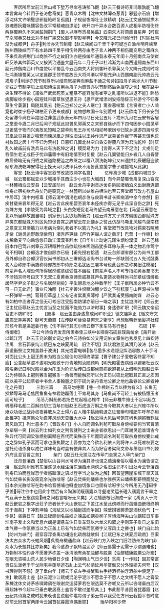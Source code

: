 <!-- { "loadSidebar": true } -->
　　客居所居堂前江后山根下堑万寻岸苍涛郁飞翻【赵云王餐诗茍非鸿雕孰能飞翻本言禽鸟今转闬于苍涛愈奇矣】葱青众木稍【沈林文林簿杳葱青】邪竪杂石痕【増添沈休文许哨璧思邪竪絶岭复孤圆】子规昼夜啼壮士敛精魂【赵云江文通恨赋拱木敛魂晋阮籍咏懐容色改平常精魂自漂沦】峡开四千异水合数百源人虎相半防相伤终两存蜀麻久不来吴盐拥荆门【蜀人以麻布货易吴盐】西南失大将商旅自星奔【时崔宁杀郭英又杜云刘孝标广絶交论靡不望影星奔】今又降元戎已间动行轩【时除杜鸿渐为成都尹】舟子利涉亦凭节制尊【赵云峡闻四千里千字可疑岂自渝州明月峡至防州西陵峡而下有水路四千里乎相伤终两存由老子言人神两不相伤而变用之蜀麻久不来呉盐拥荆门以商旅不行之故旧注亦是按编年通载永泰元年闰十月劔南兵马使崔旰反杀其帅郭英又又按资治通鉴大歴元年二月壬子以杜鸿渐为山南西道劒南东西川副元帅劔南西川节度使以平蜀乱今云西南失大将则崔旰杀郭英乂今又降元戎则时除杜鸿渐镇蜀英乂以定襄郡王领节度故云大将鸿渐以宰相充尹山西劔南副元帅故云元戎舟子利渉亦凭节制尊所以结商旅星奔而麻盐不通之句诗招招舟子易涉大川节制元戎之节制字见上渔阳诗注言用兵舟子为商贾亦以节制然后免攘夺之忧】我在路中央生理不得论【甫依严武武死英乂粗暴不能容旋有崔寜之乱甫所以进退不能】卧愁病脚废徐步视小园短畦带碧草怅望思王孙【思严武増添刘安招隐辞王孙游兮不归春草生兮萋萋】凤随其凰去【鲍云岂郑公之夫人继亡】篱雀暮喧繁【言贤者亡小人喧竞也时崔宁杨子琳柏正节更来成都】览物想故国十年别荒村【赵云欲南下归长安到处留滞今尚在半路旧注非盖武永泰元年四月尽日死公五月下戎州九月在云安有客居之堂至今歳二月巳后闻子规赋此岂曽见郭英又之来邪自徐步而下四句因步小园见草见雀感于物而兴焉故见短畦之碧草则思王孙司马相如琴歌凤兮归故乡遨游四海兮求其凰故见暮雀之喧繁而懐凤凰之游徃旧注以王孙作思严武暮雀作崔宁等甚无谓也荒村故国之居十年不归为荒村】日暮归几翼北林空自昏安得覆八溟为君洗乾坤【时厌乱久故甫前有洗兵马此有洗乾坤之说】稷契易为力【言得人天下不足治】犬戎何足呑儒生老无成臣子忧四藩箧中有旧笔情至时复援【赵云几翼譬能归乡者几人自昏譬故居昏暗无有归栖之翼道路梗澁之故继之以覆八溟洗乾坤公又曰遥拱北辰纒冦盗欲倾东海洗乾坤安得壮士挽天河尽洗甲兵长不用皆此意援字曹子建援笔从此辞】
　　客堂【赵云诗中客堂叙节改故取两字名篇】
　　忆昨离少城【成都内城曰少城　赵云蜀都赋亚以少城接乎其西注少小也在大城西】而今异楚蜀舍舟复深山窅窕一林麓栖泊云安县【云安属防州　赵云舍舟字谢灵运舍舟眺回渚栖泊义出谢惠连谓维舟止宿初欲舍舟矣乃是窈窕之一林麓所以姑维舟栖泊也至云客堂叙节改方冇屋山中居耳】消中内相毒【师云消中消渇也胡彦伯与庾肩书昔长卿病消中余今亦然】旧疾甘载来衰年得无足【赵云言此疾相婴至衰年未痊疾亦得无足乎此深自伤之辞】死为殊方鬼【李陵死为异域之】头白免短促老马终望云南雁意在北【马望云雁意在北以所居非故国自喻】别家长儿女欲起惭筋力【赵云殊方文子殊方偏国西都赋殊方异类东都赋殊方别区免短促自寛之辞望云在北懐乡之譬此仿胡马嘶北风越鸟巢南枝之意变文耳惭筋力以老病为惭礼老者不以筋力为礼】客堂叙节改具物对羁束石暄蕨牙紫【谢灵运野蕨渐紫苞】渚秀芦笋緑【芦竹笋越人谓之蕨牙】巴莺【一作稼】纷未稀徼麦早向熟悠悠日动江漠漠春辞木【日华川上动谢元晖生烟纷漠漠　赵云巴稼旧本作巴莺非刘章云深耕穊种立苖欲疏纷未稀则苖犹多耳稼与麦一体之物若作莺字句不相聨】台郎选才俊自顾亦已极【甫先授右拾遗　赵云台郎谓省部公为尚书工部员外郎自称台郎汉官仪尚书郎初从三署郎选诣尚书台试毎一郎缺则试五人先试牋奏初入台称郎中满歳称侍郎故郎中侍郎之名犹因三署本号也此台郎之称矣旧注模棱】前辈声名人埋没何所得居然绾章绂受性本幽独【前辈声名人不可专指如黄香羣书无不涉猎京师号曰天下无双江夏黄香京师贵戚慕其声名更馈衣物拜尚书郎章绂谓绯鱼居然字尹文子形之与名居然别矣】平生憩息地必种数竿竹【王子猷所居必种竹云不可一日无此君】事业尺浊醪【杜云李善注恨赋浊醪夕饮之下引嵇康与山巨源书浊醪一杯弹琴一曲】营葺但草屋上公有记者累奏资薄禄【严武奏甫受劔南防谋　赵云必有如柏中丞者荐之但无可考旧注受劔南防谋亦前日一端之事】主忧岂济时【师云史记主忧臣辱赵云主忧言当至之忧而不能効力以济时事】身逺弥旷职【师云魏文帝诏官吏不防旷职】
　　【废事　赵云盖由身逺愈成闲旷职业】循文庙筭正【循文守文庙庙堂筭筹筭】献可天衢直【左传献可替否易何天之衢享】尚想赵朝廷毫髪禆社稷形骸今若是进退委行色【伤不得行其志尔师云栁下季车马有行色】
　　石砚【平侍御者】
　　平公今诗伯秀发吾所羡奉使三峡中长啸得石砚巨璞禹凿余【禹开凿以疏江河　赵云王充论衡文词之伯今云诗伯如公又用词伯文章伯也秀发见上四松诗注禹　言石郭景纯江赋巴东之峡夏禹疏　旧注不切】异状君独见其滑乃波涛【赵云薛道衡祭江文帷盖静于波涛】其光或雷电聨各尽墨多水递隠见挥洒容数人十手可对面比公头上冠正质未为贱当公赋佳句况得终清宴【曹子建公子爱敬客终宴不知疲】公含起草姿不逺明光殿致于丹青地知汝随顾眄【明光殿霍去病借以避暑杜云汉殿名秦记曰明光殿以金为戺玉为阶元后传曰成都侯商病欲避暑从上借明光殿赵云平公为侍御头上冠则獬豸冦獬豸一角兽而能触邪所以为正质以砚比冠取其正直之质因砚以美平公起草者中书舍人事翰墨之职于砚为亲丹青地公卿之地也盐铁论公卿者神化之丹青】
　　三韵三篇
　　高马勿唾面【唾一作棰赵云当以捶为有义】长鱼无损鳞辱马马毛焦困鱼鱼有神君防磊落士不肯易其身【马鱼尚不可轻士有被杨懐玉者而可轻乎】
　　荡荡万斛船影若扬白虹起樯必椎牛【师云非椎牛飨士不足以起立帆樯释名船二百斛曰舠三百斛曰艇赵王石虎造万斛之舟今取其大者以比兴椎牛所以飨众功张辽战孙权夜募敢从之士得八百人椎牛犒飨韩退之征蜀聨句椎肥牛呼牟亦用此椎字】挂席集众功自非风动天莫置大水中【赵云得大风后可饱其帆也鲍照舞鹤赋箕风动天】列士恶多门【晋政多门】小人自同调名利茍可取杀身傍权要何当官曹清尔辈堪一笑【赵云列士如列女之列言就列之士进身者欲恩出一门耳谢灵运谁谓古今殊异代可同调梁张缵别离赋在百代而奚殊虽千年而同调名利茍可取杀身傍权要此戒之之辞如孔子富而可求也虽执鞭之士吾亦为之今欲名利依人则将许人以死唯权要之是托论语杀身以成仁详味句当时盖有依非其人而为好官者梁简文帝与萧临川书列棘外府且息官曹之务】
　　柴门【赵云杜元凯注左传荜门圭窦之人荜门柴门】
　　泛舟登瀼西【楚俗以山谷间水可涉为瀼其涉也谓之踏瀼秦俗以堰水为瀼皆谓之瀼　赵云防州惟有东瀼溪见水经注瀼东瀼西水两傍之名旧注元不引出处今云登瀼西则舟已泊而登岸恐学者惑踏瀼之语以登字当之故为之解】回首望两崖东城干旱天其气如焚柴长影没窈窕余光散唅呀【赵云焚柴则燔柴也尔雅祭天曰燔柴积薪槱而焚之旧本余光散唅呀在韵书唅音憾哺也呀虚加切张口也固有唅呀字公今所用无乃砑字乎盖砑注谷中也用此字然后有义陶渊明既窈窕以寻壑谢灵运长磴入窈窕言干旱之气亘满于丘壑窈窕砑之间若言唅呀无义矣】大江蟠嵌根归海成一家【禹贡入于海　赵云嵌岩之根字出荘子贤者伏于大山嵌岩之下盖江水至此傍峡而行虽蟠曲嵌根终朝宗于海矣】下冲割坤轴【海赋又以地轴挺拔而争回】竦壁攅镆鎁萧瑟洒秋色气【一作氛】昬霾日车【赵云镆鎁剑名巫峡之竦盖如劔矣栁子厚诗海畔尖山似劔铓日车事淮南子爰止义和爱息六螭是谓悬车注日乗车驾以六龙义和驭之字则荘子乗日之车旧本气昬一作氛昬当以为正盖上巳有气如焚柴而氛昬字又写风土之昬也】峡门自此始【防州为峡门】最穿容浮查禹功翊造化疏凿就欹斜【江赋巴东之峡夏后疏凿】巨渠决太古众水为长虵风烟呉蜀舟檝通盐麻【赵云峡门方入峡之门旧注防州为峡门非众水为长虵其比亦新矣】我今逺游子飘转混泥沙【师云易需于泥需于沙谓遇难也】万物附本性约身不愿奢茅栋盖一牀清池有余花浊醪与脱粟【浊醪嵇康脱粟公孙宏】在眼无咨嗟山荒人民少地僻日夕佳【陶渊明山气日夕佳】贫病【一作贱】固其常富贵任生涯老于干戈际宅幸蓬荜遮石乱上云气杉清延月华赏惬又分外理妍夫何夸【汉书理得则不怨】足了垂白年【师云毕卓左手持蟹螯右手持酒杯拍浮酒船中便足了一生】敢居高士差【赵云泥沙江赋或混沦乎泥沙不愿孟子不愿人之文绣不愿人之膏梁茅楝沈休文诗茅栋啸蹲鸱在眼谢灵运薜萝若在眼选莫不咨嗟又云所以咨嗟垂白后汉班超妹书今超年已垂白敢居髙士羞言不敢过差居其上】书此豁平昔回首犹暮霞【赵云纪其诗篇之成时犹未晚也世说殷仲堪每谓子弟云勿以我受任方州云我豁平昔时意然前云囘首望两崖今云回首犹暮霞岂偶重耶】
　　贻华阳栁少府
